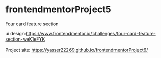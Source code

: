 # frontendmentorProject5
Four card feature section<br>



ui design:https://www.frontendmentor.io/challenges/four-card-feature-section-weK1eFYK   <br>  <br> 
Project site: https://yasser22269.github.io/frontendmentorProject6/   <br>

 <img src="../master/design/desktop-preview.jpg" alt="">
